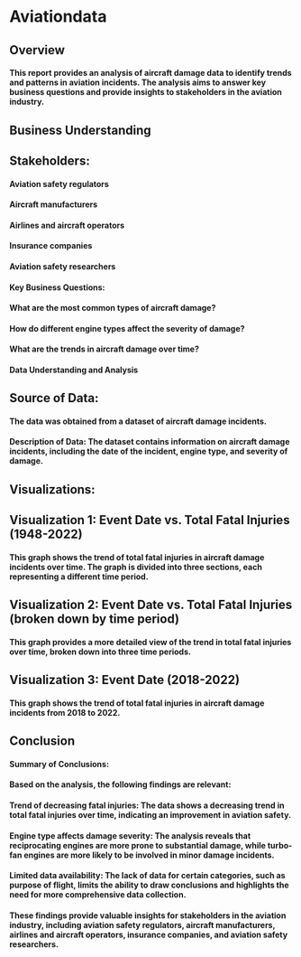 # Aviationdata
## Overview

#### This report provides an analysis of aircraft damage data to identify trends and patterns in aviation incidents. The analysis aims to answer key business questions and provide insights to stakeholders in the aviation industry.

## Business Understanding

## Stakeholders:

#### Aviation safety regulators
#### Aircraft manufacturers
#### Airlines and aircraft operators
#### Insurance companies
#### Aviation safety researchers

#### Key Business Questions:

#### What are the most common types of aircraft damage?
#### How do different engine types affect the severity of damage?
#### What are the trends in aircraft damage over time?
#### Data Understanding and Analysis

## Source of Data:
#### The data was obtained from a dataset of aircraft damage incidents.

#### Description of Data: The dataset contains information on aircraft damage incidents, including the date of the incident, engine type, and severity of damage.

## Visualizations:

## Visualization 1: Event Date vs. Total Fatal Injuries (1948-2022)

#### This graph shows the trend of total fatal injuries in aircraft damage incidents over time. The graph is divided into three sections, each representing a different time period.

## Visualization 2: Event Date vs. Total Fatal Injuries (broken down by time period)

#### This graph provides a more detailed view of the trend in total fatal injuries over time, broken down into three time periods.

## Visualization 3: Event Date (2018-2022)

#### This graph shows the trend of total fatal injuries in aircraft damage incidents from 2018 to 2022.

## Conclusion

#### Summary of Conclusions:

#### Based on the analysis, the following findings are relevant:

#### Trend of decreasing fatal injuries: The data shows a decreasing trend in total fatal injuries over time, indicating an improvement in aviation safety.
#### Engine type affects damage severity: The analysis reveals that reciprocating engines are more prone to substantial damage, while turbo-fan engines are more likely to be involved in minor damage incidents.
#### Limited data availability: The lack of data for certain categories, such as purpose of flight, limits the ability to draw conclusions and highlights the need for more comprehensive data collection.
#### These findings provide valuable insights for stakeholders in the aviation industry, including aviation safety regulators, aircraft manufacturers, airlines and aircraft operators, insurance companies, and aviation safety researchers.

